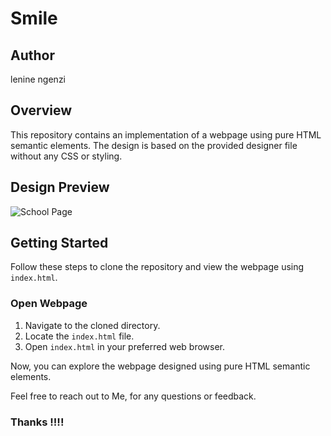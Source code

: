 # Smile

## Author
lenine ngenzi

## Overview
This repository contains an implementation of a webpage using pure HTML semantic elements. The design is based on the provided designer file without any CSS or styling.

## Design Preview
![School Page](https://user-images.githubusercontent.com/67793634/192224177-3a136d6d-9c94-426a-8bda-370f44123684.png)

## Getting Started
Follow these steps to clone the repository and view the webpage using `index.html`.


### Open Webpage
1. Navigate to the cloned directory.
2. Locate the `index.html` file.
3. Open `index.html` in your preferred web browser.

Now, you can explore the webpage designed using pure HTML semantic elements.

Feel free to reach out to Me, for any questions or feedback.

### Thanks !!!!

